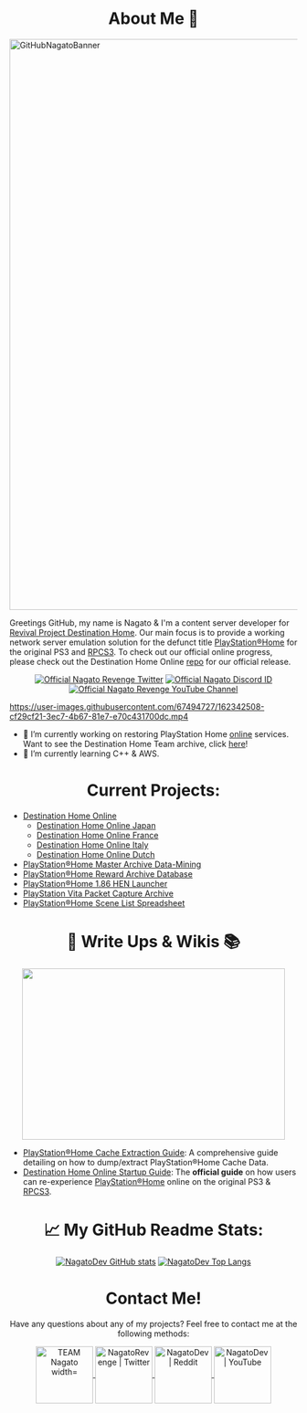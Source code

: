 # <h1 align="center">About Me 👋</h1>

<img width="1000" alt="GitHubNagatoBanner" src="https://user-images.githubusercontent.com/67494727/140847055-8fe6ecb6-dca3-4ce9-b660-98068356aaed.png">

Greetings GitHub, my name is Nagato & I'm a content server developer for [Revival Project Destination Home](http://destinationho.me/). Our main focus is to provide a working network server emulation solution for the defunct title [PlayStation®Home](https://en.wikipedia.org/wiki/PlayStation_Home) for the original PS3 and [RPCS3](https://rpcs3.net/). To check out our official online progress, please check out the Destination Home Online [repo](https://github.com/DestinationHome/Destination-Home-Online) for our official release.

  <p align="center">
    <a href="https://twitter.com/NagatoRevenge">
      <img src="https://img.shields.io/twitter/follow/NagatoRevenge?style=social&logo=twitter"
         alt="Official Nagato Revenge Twitter"></a>
   <a href="https://discordapp.com/users/975698824196657182">
        <img src="https://img.shields.io/badge/My%20Discord-Nagato%230938-5865F2"
            alt="Official Nagato Discord ID"></a>
    <a href="https://www.youtube.com/channel/UCXgz1g5ET8Un9gax-nGMjMw">
        <img src="https://img.shields.io/badge/My%20YouTube%20Channel-Nagato's%20Revenge-ff0000"
            alt="Official Nagato Revenge YouTube Channel"></a>

https://user-images.githubusercontent.com/67494727/162342508-cf29cf21-3ec7-4b67-81e7-e70c431700dc.mp4

- 🔭 I’m currently working on restoring PlayStation Home [online](https://youtu.be/D7LQP5SDUjU) services. Want to see the Destination Home Team archive, click [here](https://github.com/NagatoDEV/PlayStation-Home-Master-Archive)!
- 🧠 I’m currently learning C++ & AWS. 

# <h1 align="center">Current Projects:</h1>

- [Destination Home Online](https://github.com/DestinationHome/Destination-Home-Online)
   - [Destination Home Online Japan](https://github.com/DestinationHome/Destination-Home-Online-Japan)
   - [Destination Home Online France](https://github.com/DestinationHome/Destination-Home-Online-French)
   - [Destination Home Online Italy](https://github.com/DestinationHome/Destination-Home-Online-Italy)
   - [Destination Home Online Dutch](https://github.com/DestinationHome/Destination-Home-Online-Dutch)
- [PlayStation®Home Master Archive Data-Mining](https://github.com/NagatoDEV/PlayStation-Home-Master-Archive)
- [PlayStation®Home Reward Archive Database](https://github.com/NagatoDEV/PlayStation-Home-Rewards-Archive)
- [PlayStation®Home 1.86 HEN Launcher](https://github.com/DestinationHome/PlayStation-Home-Hen-Offline)
- [PlayStation Vita Packet Capture Archive](https://github.com/NagatoDEV/PlayStation-Vita-Packet-Captures)
- [PlayStation®Home Scene List Spreadsheet](https://github.com/NagatoDEV/PlayStation-Home-Scene-List-Spreadsheet)


# <h1 align="center">📄 Write Ups & Wikis 📚</h1>

<p align="center">
  <img width="460" height="300" src="https://user-images.githubusercontent.com/67494727/171065785-b2d09d43-4d22-4bf3-8d4e-bbaa4a132989.png">
</p>



- [PlayStation®Home Cache Extraction Guide](https://nagato.gitbook.io/playstation-home-cache-extraction-guide1/): A comprehensive guide detailing on how to dump/extract PlayStation®Home Cache Data.
- [Destination Home Online Startup Guide](https://github.com/DestinationHome/Destination-Home-Online/wiki): The **official guide** on how users can re-experience [PlayStation®Home](https://en.wikipedia.org/wiki/PlayStation_Home) online on the original PS3 &amp; [RPCS3](https://rpcs3.net/).

# <h1 align="center">📈 My GitHub Readme Stats:</h1>
 
 <p align="center">
     <a href="https://github-readme-stats.vercel.app/api?username=NagatoDEV&theme=monokai&show_icons=true">
      <img src="https://github-readme-stats.vercel.app/api?username=NagatoDEV&theme=monokai&show_icons=true"
         alt="NagatoDev GitHub stats"></a>
     <a href="https://github-readme-stats.vercel.app/api?username=NagatoDEV&theme=monokai&show_icons=true">
      <img src="https://github-readme-stats.vercel.app/api/top-langs/?username=NagatoDEV&theme=monokai"
         alt="NagatoDev Top Langs"></a>
 
# <h1 align="center">Contact Me!</h1>

<p align="center">
     Have any questions about any of my projects? Feel free to contact me at the following methods:
</p>

<p align="center">
<a href="https://discord.com/invite/nhH6vpX">
  <img align="center" alt="TEAM Nagato width=" width="100px" src="https://raw.githubusercontent.com/peterthehan/peterthehan/master/assets/discord.svg" />
</a>
<a href="https://twitter.com/NagatoRevenge">
  <img align="center" alt="NagatoRevenge | Twitter" width="100px" src="https://raw.githubusercontent.com/peterthehan/peterthehan/master/assets/twitter.svg" />
</a>
<a href="https://www.reddit.com/user/Nagato-DEV/">
  <img align="center" alt="NagatoDev | Reddit" width="100px" src="https://seeklogo.com/images/R/reddit-logo-23F13F6A6A-seeklogo.com.png" />
</a>
<a href="https://www.youtube.com/channel/UCXgz1g5ET8Un9gax-nGMjMw">
  <img align="center" alt="NagatoDev | YouTube" width="100px" src="https://raw.githubusercontent.com/peterthehan/peterthehan/master/assets/youtube.svg" />
</a>

